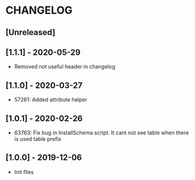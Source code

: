 # CHANGELOG

## [Unreleased]

## [1.1.1] - 2020-05-29
* Removed not useful header in changelog

## [1.1.0] - 2020-03-27
* 57261: Added attribute helper

## [1.0.1] - 2020-02-26
* 63763: Fix bug in InstallSchema script. It cant not see table when there is used table prefix

## [1.0.0] - 2019-12-06
* Init files
